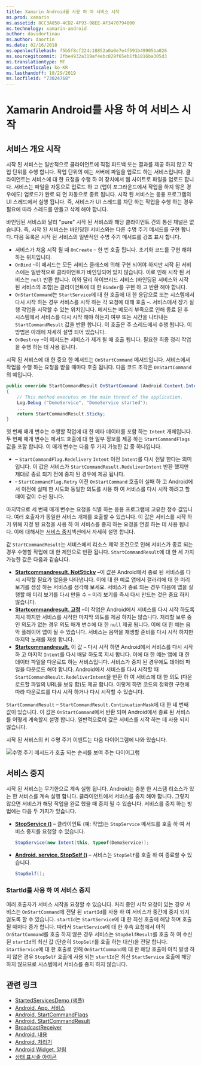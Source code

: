 ```yaml
---
title: Xamarin Android를 사용 하 여 서비스 시작
ms.prod: xamarin
ms.assetid: 8CC3A850-4CD2-4F93-98EE-AF3470794000
ms.technology: xamarin-android
author: davidortinau
ms.author: daortin
ms.date: 02/16/2018
ms.openlocfilehash: f5b5f8cf224c18852a0a0e7e4f591b49905ba026
ms.sourcegitcommit: 2fbe4932a319af4ebc829f65eb1fb1816ba305d3
ms.translationtype: MT
ms.contentlocale: ko-KR
ms.lasthandoff: 10/29/2019
ms.locfileid: "73024768"
---
```

# <a name="started-services-with-xamarinandroid"></a>Xamarin Android를 사용 하 여 서비스 시작

## <a name="started-services-overview"></a>서비스 개요 시작

시작 된 서비스는 일반적으로 클라이언트에 직접 피드백 또는 결과를 제공 하지 않고 작업 단위를 수행 합니다. 작업 단위의 예는 서버에 파일을 업로드 하는 서비스입니다. 클라이언트는 서비스에 대 한 요청을 수행 하 여 장치에서 웹 사이트로 파일을 업로드 합니다. 서비스는 파일을 자동으로 업로드 하 고 (앱이 포그라운드에서 작업을 하지 않은 경우에도) 업로드가 완료 되 면 자동으로 종료 됩니다. 시작 된 서비스는 응용 프로그램의 UI 스레드에서 실행 됩니다. 즉, 서비스가 UI 스레드를 차단 하는 작업을 수행 하는 경우 필요에 따라 스레드를 만들고 삭제 해야 합니다.

바인딩된 서비스와 달리 "pure" 시작 된 서비스와 해당 클라이언트 간의 통신 채널은 없습니다. 즉, 시작 된 서비스는 바인딩된 서비스와는 다른 수명 주기 메서드를 구현 합니다. 다음 목록은 시작 된 서비스의 일반적인 수명 주기 메서드를 강조 표시 합니다.

- 서비스가 처음 시작 될 때 `OnCreate` &ndash; 한 번 호출 됩니다. 초기화 코드를 구현 해야 하는 위치입니다.
- `OnBind` &ndash;이 메서드는 모든 서비스 클래스에 의해 구현 되어야 하지만 시작 된 서비스에는 일반적으로 클라이언트가 바인딩되어 있지 않습니다. 이로 인해 시작 된 서비스는 `null` 반환 합니다. 이와 달리 하이브리드 서비스 (바인딩된 서비스와 시작 된 서비스의 조합)는 클라이언트에 대 한 `Binder`를 구현 하 고 반환 해야 합니다.
- `OnStartCommand`는 `StartService`에 대 한 호출에 대 한 응답으로 또는 시스템에서 다시 시작 하는 경우 서비스를 시작 하는 각 요청에 대해 호출 &ndash;. 서비스에서 장기 실행 작업을 시작할 수 있는 위치입니다. 메서드는 메모리 부족으로 인해 종료 된 후 시스템에서 서비스를 다시 시작 해야 하는지 여부 또는 시간을 나타내는 `StartCommandResult` 값을 반환 합니다. 이 호출은 주 스레드에서 수행 됩니다. 이 방법은 아래에 자세히 설명 되어 있습니다.
- `OnDestroy` &ndash;이 메서드는 서비스가 제거 될 때 호출 됩니다. 필요한 최종 정리 작업을 수행 하는 데 사용 됩니다.

시작 된 서비스에 대 한 중요 한 메서드는 `OnStartCommand` 메서드입니다. 서비스에서 작업을 수행 하는 요청을 받을 때마다 호출 됩니다. 다음 코드 조각은 `OnStartCommand`의 예입니다. 

```csharp
public override StartCommandResult OnStartCommand (Android.Content.Intent intent, StartCommandFlags flags, int startId)
{
    // This method executes on the main thread of the application.
    Log.Debug ("DemoService", "DemoService started");
    ...
    return StartCommandResult.Sticky;
}
```

첫 번째 매개 변수는 수행할 작업에 대 한 메타 데이터를 포함 하는 `Intent` 개체입니다. 두 번째 매개 변수는 메서드 호출에 대 한 일부 정보를 제공 하는 `StartCommandFlags` 값을 포함 합니다. 이 매개 변수는 다음 두 가지 가능한 값 중 하나입니다.

- &ndash; `StartCommandFlag.Redelivery` `Intent` 이전 `Intent`를 다시 전달 한다는 의미입니다. 이 값은 서비스가 `StartCommandResult.RedeliverIntent` 반환 했지만 제대로 종료 되기 전에 중지 된 경우에 제공 됩니다.
- &dash; `StartCommandFlag.Retry` 이전 `OnStartCommand` 호출이 실패 하 고 Android에서 이전에 실패 한 시도와 동일한 의도를 사용 하 여 서비스를 다시 시작 하려고 할 때이 값이 수신 됩니다.

마지막으로 세 번째 매개 변수는 요청을 식별 하는 응용 프로그램에 고유한 정수 값입니다. 여러 호출자가 동일한 서비스 개체를 호출할 수 있습니다. 이 값은 서비스를 시작 하기 위해 지정 된 요청을 사용 하 여 서비스를 중지 하는 요청을 연결 하는 데 사용 됩니다. 이에 대해서는 [서비스 중지](#Stopping_the_Service)섹션에서 자세히 설명 합니다. 

값 `StartCommandResult`는 서비스에서 리소스 제약 조건으로 인해 서비스가 종료 되는 경우 수행할 작업에 대 한 제안으로 반환 됩니다. `StartCommandResult`에 대 한 세 가지 가능한 값은 다음과 같습니다.

- **[Startcommandresult. NotSticky](xref:Android.App.StartCommandResult.NotSticky)** &ndash;이 값은 Android에서 종료 된 서비스를 다시 시작할 필요가 없음을 나타냅니다. 이에 대 한 예로 앱에서 갤러리에 대 한 미리 보기를 생성 하는 서비스를 생각해 보세요. 서비스가 종료 되는 경우 다음에 앱을 실행할 때 미리 보기를 다시 만들 수 &ndash; 미리 보기를 즉시 다시 만드는 것은 중요 하지 않습니다.
- **[Startcommandresult. 고정](xref:Android.App.StartCommandResult.Sticky)** &ndash;이 작업은 Android에서 서비스를 다시 시작 하도록 지시 하지만 서비스를 시작한 마지막 의도를 제공 하지는 않습니다. 처리할 보류 중인 의도가 없는 경우 의도 매개 변수에 대 한 `null` 제공 됩니다. 이에 대 한 예는 음악 플레이어 앱이 될 수 있습니다. 서비스는 음악을 재생할 준비를 다시 시작 하지만 마지막 노래를 재생 합니다.
- **[Startcommandresult.](xref:Android.App.StartCommandResult.RedeliverIntent)** 이 값 &ndash; 다시 시작 하면 Android에서 서비스를 다시 시작 하 고 마지막 `Intent`를 다시 배달 하도록 지시 합니다. 이에 대 한 예는 앱에 대 한 데이터 파일을 다운로드 하는 서비스입니다. 서비스가 중지 된 경우에도 데이터 파일을 다운로드 해야 합니다. Android에서 서비스를 다시 시작할 때 `StartCommandResult.RedeliverIntent`을 반환 하 여 서비스에 대 한 의도 (다운로드할 파일의 URL을 보유 함)도 제공 합니다. 이렇게 하면 코드의 정확한 구현에 따라 다운로드를 다시 시작 하거나 다시 시작할 수 있습니다.

`StartCommandResult` &ndash; `StartCommandResult.ContinuationMask`에 대 한 네 번째 값이 있습니다. 이 값은 `OnStartCommand`에서 반환 되며 Android에서 종료 된 서비스를 어떻게 계속할지 설명 합니다. 일반적으로이 값은 서비스를 시작 하는 데 사용 되지 않습니다.

시작 된 서비스의 키 수명 주기 이벤트는 다음 다이어그램에 나와 있습니다. 

![수명 주기 메서드가 호출 되는 순서를 보여 주는 다이어그램](started-services-images/started-service-01.png "수명 주기 메서드가 호출 되는 순서를 보여 주는 다이어그램")

<a name="Stopping_the_Service" />

## <a name="stopping-the-service"></a>서비스 중지

시작 된 서비스는 무기한으로 계속 실행 됩니다. Android는 충분 한 시스템 리소스가 있는 한 서비스를 계속 실행 합니다. 클라이언트에서 서비스를 중지 해야 합니다. 그렇지 않으면 서비스가 해당 작업을 완료 했을 때 중지 될 수 있습니다. 서비스를 중지 하는 방법에는 다음 두 가지가 있습니다. 

- **[StopService ()](xref:Android.Content.Context.StopService*)** &ndash; 클라이언트 (예: 작업)는 `StopService` 메서드를 호출 하 여 서비스 중지를 요청할 수 있습니다.

    ```csharp
    StopService(new Intent(this, typeof(DemoService));
    ```

- **[Android. service. StopSelf ()](xref:Android.App.Service.StopSelf*)** &ndash; 서비스는 `StopSelf`를 호출 하 여 종료할 수 있습니다.

    ```csharp
    StopSelf();
    ```

### <a name="using-startid-to-stop-a-service"></a>StartId를 사용 하 여 서비스 중지

여러 호출자가 서비스 시작을 요청할 수 있습니다. 처리 중인 시작 요청이 있는 경우 서비스는 `OnStartCommand`에 전달 된 `startId`를 사용 하 여 서비스가 중간에 중지 되지 않도록 할 수 있습니다. `startId`는 `StartService`에 대 한 최신 호출에 해당 하며 호출 될 때마다 증가 합니다. 따라서 `StartService`에 대 한 후속 요청에서 아직 `OnStartCommand`를 호출 하지 않은 경우 서비스는 `StopSelfResult`를 호출 하 여 수신 된 `startId`의 최신 값 (단순히 `StopSelf`를 호출 하는 대신)을 전달 합니다. `StartService`에 대 한 호출로 인해 `OnStartCommand`에 대 한 해당 호출이 아직 발생 하지 않은 경우 `StopSelf` 호출에 사용 되는 `startId`은 최신 `StartService` 호출에 해당 하지 않으므로 시스템에서 서비스를 중지 하지 않습니다.

## <a name="related-links"></a>관련 링크

- [StartedServicesDemo (샘플)](https://docs.microsoft.com/samples/xamarin/monodroid-samples/applicationfundamentals-servicesamples-startedservicesdemo)
- [Android. App. 서비스](xref:Android.App.Service)
- [Android. StartCommandFlags](xref:Android.App.StartCommandFlags)
- [Android. StartCommandResult](xref:Android.App.StartCommandResult)
- [BroadcastReceiver](xref:Android.Content.BroadcastReceiver)
- [Android. 내용](xref:Android.Content.Intent)
- [Android. 처리기](xref:Android.OS.Handler)
- [Android Widget. 알림](xref:Android.Widget.Toast)
- [상태 표시줄 아이콘](https://developer.android.com/guide/practices/ui_guidelines/icon_design_status_bar.html)
